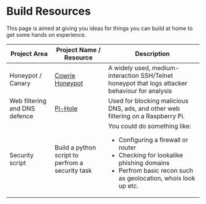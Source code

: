 # Build Resources
This page is aimed at giving you ideas for things you can build at home to get some hands on experience.

| Project Area              | Project Name / Resource                                                                 | Description                                                                                     |
|---------------------------|-----------------------------------------------------------------------------------------|-------------------------------------------------------------------------------------------------|
| Honeypot / Canary         | [Cowrie Honeypot](https://www.cowrie.org/)                                             | A widely used, medium-interaction SSH/Telnet honeypot that logs attacker behaviour for analysis |
| Web filtering and DNS defence | [Pi-Hole](pi-zero-w-pihole.md) | Used for blocking malicious DNS, ads, and other web filtering on a Raspberry Pi. |
| Security script | Build a python script to perfrom a security task | You could do something like: <ul><li> Configuring a firewall or router <li> Checking for lookalike phishing domains <li> Perfrom basic recon such as geolocation, whois look up etc.|



<!--

The following are untested

| Firewall / IPS             | [IPFire (Linux distro)](https://www.ipfire.org/)                                       | Open-source firewall distro offering stateful packet inspection, IDS/IPS modules, VPN, web UI—ideal for learning and deployment :contentReference[oaicite:3]{index=3}. |
| Firewall / IPS             | Suricata guide – “Open Source IDS/IPS Suricata for Beginners” (DEV Community)          | Step-by-step guide to install and configure Suricata as an IDS/IPS—great for beginners :contentReference[oaicite:4]{index=4}. |
| Scripts – Scanners & Analysers | [Zero-To-Mastery: Portscanner in Python](https://www.zerotomastery.io/blog/cybersecurity-practice-projects/) | A beginner project to build a port scanner (plus optionally a keylogger or backdoor) in Python—helps learn network discovery and scripting :contentReference[oaicite:5]{index=5}. |
| Scripts – Scanners & Analysers | [Simple firewall simulator in Python (guide)](https://galaxy.ai/youtube-summarizer/building-a-simple-firewall-simulator-with-python-a-beginners-guide-UfyF6CvL4Ts) | Build a basic firewall simulator from scratch—great for grasping rule-based traffic filtering logic :contentReference[oaicite:6]{index=6}. |

-->
